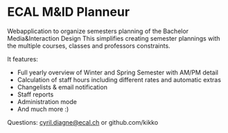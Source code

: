 # ECAL M&ID Planneur

Webapplication to organize semesters planning of the Bachelor Media&Interaction Design
This simplifies creating semester plannings with the multiple courses, classes and professors constraints.

It features:
- Full yearly overview of Winter and Spring Semester with AM/PM detail
- Calculation of staff hours including different rates and automatic extras
- Changelists & email notification
- Staff reports
- Administration mode
- And much more :)

Questions: cyril.diagne@ecal.ch or github.com/kikko
